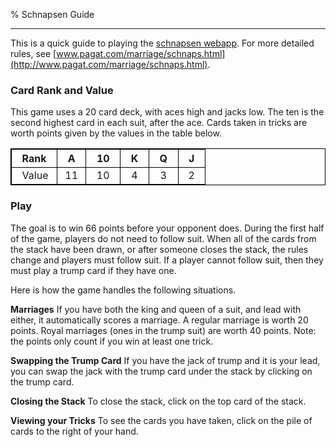 % Schnapsen Guide
<meta name="viewport" content="width=device-width">
<link rel="stylesheet" type="text/css" href="general.css">
<link rel="shortcut icon" href="images/suits.png" type="image/x-icon" />
<style>
/*  body {max-width:600px; margin-left:5%; margin-right: 10%; font-family: Arial, Helvetica, sans-serif;} */
  table {border: 1px solid #000; border-collapse: collapse;} 
  th { border: 1px solid #000; }  
  td { border: 1px solid #000; }  
</style>

<hr> 

This is a quick guide to playing the [schnapsen webapp](schnapsen.html).  For more detailed rules, see [www.pagat.com/marriage/schnaps.html](http://www.pagat.com/marriage/schnaps.html).  

### Card Rank and Value

This game uses a 20 card deck, with aces high and jacks low.  The ten is the second highest card in each suit, after the ace. Cards taken in tricks are worth points given by the values in the table below. 

| &nbsp; Rank &nbsp; | &nbsp; A &nbsp; | &nbsp; 10 &nbsp; | &nbsp; K &nbsp; | &nbsp; Q &nbsp; | &nbsp; J &nbsp;|
|:---|:---:|:---:|:---:|:---:|:---:|
| &nbsp; Value | 11 | 10 | 4 | 3 | 2 | 

### Play 

The goal is to win 66 points before your opponent does.  During the first half of the game, players do not need to follow suit. When all of the cards from the stack have been drawn, or after someone closes the stack, the rules change and players must follow suit.  If a player cannot follow suit, then they must play a trump card if they have one.  

Here is how the game handles the following situations. 

**Marriages** If you have both the king and queen of a suit, and lead with either, it automatically scores a marriage. A regular marriage is worth 20 points. Royal marriages (ones in the trump suit) are worth 40 points. Note: the points only count if you win at least one trick. 

**Swapping the Trump Card** If you have the jack of trump and it is your lead, you can swap the jack with the trump card under the stack by clicking on the trump card.  

**Closing the Stack** To close the stack, click on the top card of the stack.  

**Viewing your Tricks** To see the cards you have taken, click on the pile of cards to the right of your hand.  

<br>
<br>
<br>
<br>

